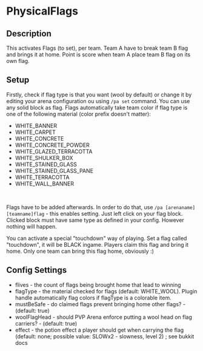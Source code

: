 # PhysicalFlags

## Description

This activates Flags (to set), per team. Team A have to break team B flag and brings it at home.
Point is score when team A place team B flag on its own flag.

## Setup

Firstly, check if flag type is that you want (wool by default) or change it by editing
your arena configuration ou using `/pa set` command.
You can use any solid block as flag. Flags automatically take team color if flag type is one
of the following material (color prefix doesn't matter):

* WHITE_BANNER
* WHITE_CARPET
* WHITE_CONCRETE
* WHITE_CONCRETE_POWDER 
* WHITE_GLAZED_TERRACOTTA 	
* WHITE_SHULKER_BOX
* WHITE_STAINED_GLASS 
* WHITE_STAINED_GLASS_PANE
* WHITE_TERRACOTTA
* WHITE_WALL_BANNER

&nbsp;

Flags have to be added afterwards. In order to do that, use `/pa [arenaname] [teamname]flag` \- this enables setting.
Just left click on your flag block. Clicked block must have same type as defined in your config. However nothing will 
happen.

You can activate a special "touchdown" way of playing. Set a flag called "touchdown", it will be BLACK ingame. 
Players claim this flag and bring it home. Only one team can bring this flag home, obviously :)

## Config Settings

- flives \- the count of flags being brought home that lead to winning
- flagType \- the material checked for flags (default: WHITE_WOOL). Plugin handle automatically flag colors if flagType 
is a colorable item.
- mustBeSafe \- do claimed flags prevent bringing home other flags? \- (default: true)
- woolFlagHead \- should PVP Arena enforce putting a wool head on flag carriers? - (default: true)
- effect \- the potion effect a player should get when carrying the flag (default: none; possible value: SLOWx2 - 
slowness, level 2) ; see bukkit docs 


